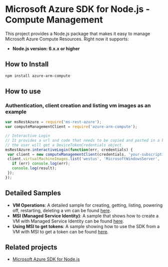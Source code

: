 # Microsoft Azure SDK for Node.js - Compute Management

This project provides a Node.js package that makes it easy to manage Microsoft Azure Compute Resources. Right now it supports:
- **Node.js version: 6.x.x or higher**

## How to Install

```bash
npm install azure-arm-compute
```

## How to use

### Authentication, client creation and listing vm images as an example

 ```javascript
 var msRestAzure = require('ms-rest-azure');
 var computeManagementClient = require('azure-arm-compute');

 // Interactive Login
 // It provides a url and code that needs to be copied and pasted in a browser and authenticated over there. If successful, 
 // the user will get a DeviceTokenCredentials object.
 msRestAzure.interactiveLogin(function(err, credentials) {
  var client = new computeManagementClient(credentials, 'your-subscription-id');
  client.virtualMachineImages.list('westus', 'MicrosoftWindowsServer', 'WindowsServer', '2012-R2-Datacenter', function(err, result, request, response) {
    if (err) console.log(err);
    console.log(result);
  });
 });
 ```

## Detailed Samples
- **VM Operations**: A detailed sample for creating, getting, listing, powering off, restarting, deleting a vm can be found [here](https://github.com/Azure-Samples/compute-node-manage-vm).
- **MSI (Managed Service Identity)**: A sample that shows how to create a VM with Managed Service Identity can be found [here](https://github.com/Azure-Samples/compute-node-msi-vm).
- **Using MSI to get tokens**: A sample showing how to use the SDK from a VM with MSI to get a token can be found [here](https://github.com/Azure-Samples/resources-node-manage-resources-with-msi).


## Related projects

- [Microsoft Azure SDK for Node.js](https://github.com/Azure/azure-sdk-for-node)
